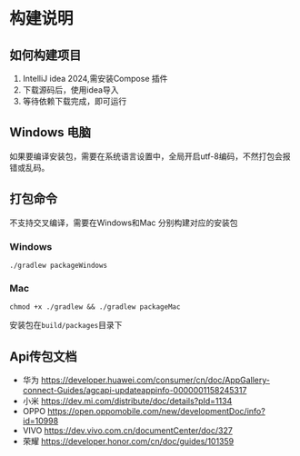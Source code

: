 # 构建说明

## 如何构建项目
1. IntelliJ idea 2024,需安装Compose 插件
2. 下载源码后，使用idea导入
3. 等待依赖下载完成，即可运行

## Windows 电脑
如果要编译安装包，需要在系统语言设置中，全局开启utf-8编码，不然打包会报错或乱码。

## 打包命令

不支持交叉编译，需要在Windows和Mac 分别构建对应的安装包

### Windows
```shell
./gradlew packageWindows
```

### Mac
```shell
chmod +x ./gradlew && ./gradlew packageMac
```

安装包在`build/packages`目录下

## Api传包文档

- 华为 https://developer.huawei.com/consumer/cn/doc/AppGallery-connect-Guides/agcapi-updateappinfo-0000001158245317
- 小米 https://dev.mi.com/distribute/doc/details?pId=1134
- OPPO https://open.oppomobile.com/new/developmentDoc/info?id=10998
- VIVO https://dev.vivo.com.cn/documentCenter/doc/327
- 荣耀 https://developer.honor.com/cn/doc/guides/101359